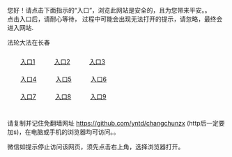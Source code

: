 您好！请点击下面指示的“入口”，浏览此网站是安全的，且为您带来平安。。 <br/>
点击入口后，请耐心等待， 过程中可能会出现无法打开的提示，请忽略，最终会进入网站. </br>

法轮大法在长春<br/>
<div style="padding:10px"><a style="margin:20px" target="_blank" href="https://dod098imw7yf4.cloudfront.net/2Qpsp?wreqscfh" id="ccLink1" rel="nofollow">入口1</a> <a target="_blank" style="margin:20px" href="https://d6tvm1ld3vjj1.cloudfront.net/2Qpsp?eyfig" id="ccLink2" rel="nofollow">入口2</a> <a style="margin:20px" target="_blank" href="https://d38v76tnpajsr0.cloudfront.net/2Qpsp?uotjh" id="ccLink3" rel="nofollow">入口3</a></div>

<div style="padding:10px" ><a style="margin:20px" target="_blank" href="https://dod098imw7yf4.cloudfront.net/2Qpsp?wreqscfh" id="ccLink4" rel="nofollow">入口4</a> <a style="margin:20px" href="https://d6tvm1ld3vjj1.cloudfront.net/2Qpsp?eyfig" target="_blank" id="ccLink5" rel="nofollow">入口5</a> <a style="margin:20px" href="https://d38v76tnpajsr0.cloudfront.net/2Qpsp?uotjh" target="_blank" id="ccLink6" rel="nofollow">入口6</a></div>

<div style="padding:10px"><a style="margin:20px" target="_blank" href="https://dod098imw7yf4.cloudfront.net/2Qpsp?wreqscfh" id="ccLink7" rel="nofollow">入口7</a> <a style="margin:20px" href="https://d6tvm1ld3vjj1.cloudfront.net/2Qpsp?eyfig" target="_blank" id="ccLink8" rel="nofollow">入口8</a> <a style="margin:20px" target="_blank" href="https://d38v76tnpajsr0.cloudfront.net/2Qpsp?uotjh" id="ccLink9" rel="nofollow">入口9</a></div>

<br/>



请复制并记住免翻墙网址 https://github.com/yntd/changchunzx (http后一定要加s)，在电脑或手机的浏览器均可访问。。<br/>

微信如提示停止访问该网页，须先点击右上角，选择浏览器打开。

